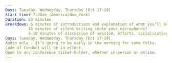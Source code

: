 ```yaml
---
Days: Tuesday, Wednesday, Thursday (Oct 17-19)
Start time: 7:30am (America/New_York)
Duration: 60 minutes
Breakdown: 5 minutes of introductions and explanation of what you’ll be writing.
          45 minutes of silent writing (mute your microphones)
          5-10 minutes of discussion of session, efforts, socialization.
Days: Tuesday, Wednesday, Thursday (Oct 17-19).
Audio only - It’s going to be early in the morning for some folks.
Code of Conduct will be in effect.
Open to any conference ticket-holder, whether in-person or online.
---
```

